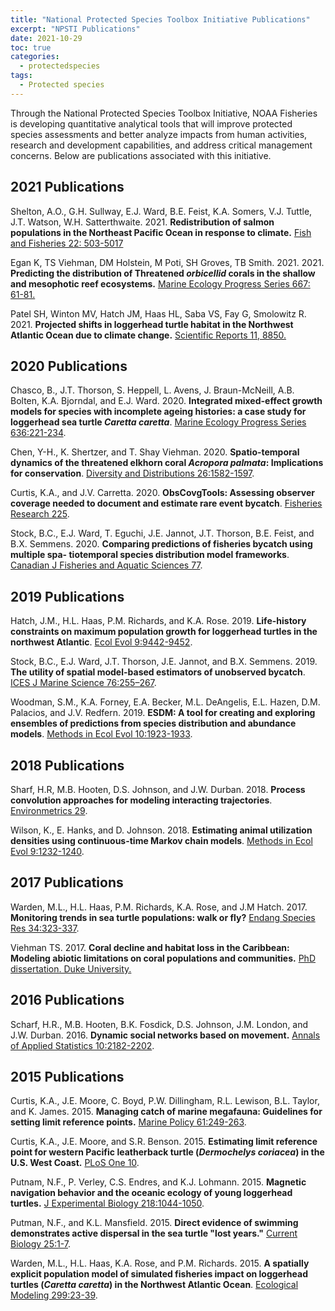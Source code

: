 ```yaml
---
title: "National Protected Species Toolbox Initiative Publications"
excerpt: "NPSTI Publications"
date: 2021-10-29
toc: true
categories:
  - protectedspecies
tags:
  - Protected species
---
```


Through the National Protected Species Toolbox Initiative, NOAA Fisheries is developing quantitative analytical tools that will improve protected species assessments and better analyze impacts from human activities, research and development capabilities, and address critical management concerns. Below are publications associated with this initiative.

## 2021 Publications 

Shelton, A.O., G.H. Sullway, E.J. Ward, B.E. Feist, K.A. Somers, V.J. Tuttle, J.T. Watson, W.H. Satterthwaite. 2021. **Redistribution of salmon populations in the Northeast Pacific Ocean in response to climate.** [Fish and Fisheries 22: 503-5017](https://onlinelibrary.wiley.com/doi/abs/10.1111/faf.12530)

Egan K, TS Viehman, DM Holstein, M Poti, SH Groves, TB Smith. 2021. 2021. **Predicting the distribution of Threatened _orbicellid_ corals in the shallow and mesophotic reef ecosystems.** [Marine Ecology Progress Series 667: 61-81.](https://www.int-res.com/articles/meps_oa/m667p061.pdf)

Patel SH, Winton MV, Hatch JM, Haas HL, Saba VS, Fay G, Smolowitz R. 2021. **Projected shifts in loggerhead turtle habitat in the Northwest Atlantic Ocean due to climate change.** [Scientific Reports 11, 8850.](https://www.nature.com/articles/s41598-021-88290-9)

## 2020 Publications

Chasco, B., J.T. Thorson, S. Heppell, L. Avens, J. Braun-McNeill, A.B. Bolten, K.A. Bjorndal, and E.J. Ward. 2020. **Integrated mixed-effect growth models for species with incomplete ageing histories: a case study for loggerhead sea turtle _Caretta caretta_**. [Marine Ecology Progress Series 636:221-234](https://www.int-res.com/abstracts/meps/v636/p221-234/).

Chen, Y-H., K. Shertzer, and T. Shay Viehman. 2020. **Spatio-temporal dynamics of the threatened elkhorn coral _Acropora palmata_: Implications for conservation**. [Diversity and Distributions 26:1582-1597](https://onlinelibrary.wiley.com/doi/full/10.1111/ddi.13143).

Curtis, K.A., and J.V. Carretta. 2020. **ObsCovgTools:  Assessing observer coverage needed to document and estimate rare event bycatch**. [Fisheries Research 225](https://www.sciencedirect.com/science/article/abs/pii/S0165783620300102).

Stock, B.C., E.J. Ward, T. Eguchi, J.E. Jannot, J.T. Thorson, B.E. Feist, and B.X. Semmens. 2020. **Comparing predictions of fisheries bycatch using multiple spa- tiotemporal species distribution model frameworks**. [Canadian J Fisheries and Aquatic Sciences 77](https://cdnsciencepub.com/doi/10.1139/cjfas-2018-0281).

## 2019 Publications 

Hatch, J.M., H.L. Haas, P.M. Richards, and K.A. Rose. 2019. **Life-history constraints on maximum population growth for loggerhead turtles in the northwest Atlantic**. [Ecol Evol 9:9442-9452](https://onlinelibrary.wiley.com/doi/full/10.1002/ece3.5398).

Stock, B.C., E.J. Ward, J.T. Thorson, J.E. Jannot, and B.X. Semmens. 2019. **The utility of spatial model-based estimators of unobserved bycatch**. [ICES J Marine Science 76:255–267](https://academic.oup.com/icesjms/article/76/1/255/5144592).

Woodman, S.M., K.A. Forney, E.A. Becker, M.L. DeAngelis, E.L. Hazen, D.M. Palacios, and J.V. Redfern. 2019. **ESDM: A tool for creating and exploring ensembles of predictions from species distribution and abundance models**. [Methods in Ecol Evol 10:1923-1933](https://besjournals.onlinelibrary.wiley.com/doi/full/10.1111/2041-210X.13283).

## 2018 Publications 

Sharf, H.R, M.B. Hooten, D.S. Johnson, and J.W. Durban. 2018. **Process convolution approaches for modeling interacting trajectories**. [Environmetrics 29](https://onlinelibrary.wiley.com/doi/10.1002/env.2487).

Wilson, K., E. Hanks, and D. Johnson. 2018. **Estimating animal utilization densities using continuous-time Markov chain models**. [Methods in Ecol Evol 9:1232-1240](https://besjournals.onlinelibrary.wiley.com/doi/full/10.1111/2041-210X.12967).

## 2017 Publications 

Warden, M.L., H.L. Haas, P.M. Richards, K.A. Rose, and J.M Hatch. 2017. **Monitoring trends in sea turtle populations: walk or fly?** [Endang Species Res 34:323-337](https://www.int-res.com/abstracts/esr/v34/p323-337/).

Viehman TS. 2017. **Coral decline and habitat loss in the Caribbean: Modeling abiotic limitations on coral populations and communities.** [PhD dissertation. Duke University.](https://dukespace.lib.duke.edu/dspace/handle/10161/14407)

## 2016 Publications 

Scharf, H.R., M.B. Hooten, B.K. Fosdick, D.S. Johnson, J.M. London, and J.W. Durban. 2016. **Dynamic social networks based on movement.** [Annals of Applied Statistics 10:2182-2202](https://projecteuclid.org/journals/annals-of-applied-statistics/volume-10/issue-4/Dynamic-social-networks-based-on-movement/10.1214/16-AOAS970.full).

## 2015 Publications 

Curtis, K.A., J.E. Moore, C. Boyd, P.W. Dillingham, R.L. Lewison, B.L. Taylor, and K. James. 2015. **Managing catch of marine megafauna: Guidelines for setting limit reference points.** [Marine Policy 61:249-263](https://www.sciencedirect.com/science/article/abs/pii/S0308597X15002031).

Curtis, K.A., J.E. Moore, and S.R. Benson. 2015. **Estimating limit reference point for western Pacific leatherback turtle (_Dermochelys coriacea_) in the U.S. West Coast.** [PLoS One 10](https://journals.plos.org/plosone/article?id=10.1371/journal.pone.0136452).

Putnam, N.F., P. Verley, C.S. Endres, and K.J. Lohmann. 2015. **Magnetic navigation behavior and the oceanic ecology of young loggerhead turtles.** [J Experimental Biology 218:1044-1050](https://journals.biologists.com/jeb/article/218/7/1044/14512/Magnetic-navigation-behavior-and-the-oceanic). 

Putman, N.F., and K.L. Mansfield. 2015. **Direct evidence of swimming demonstrates active dispersal in the sea turtle "lost years."** [Current Biology 25:1-7](https://www.sciencedirect.com/science/article/pii/S0960982215003280).

Warden, M.L., H.L. Haas, K.A. Rose, and P.M. Richards. 2015. **A spatially explicit population model of simulated fisheries impact on loggerhead turtles (_Caretta caretta_) in the Northwest Atlantic Ocean**. [Ecological Modeling 299:23-39](https://www.sciencedirect.com/science/article/pii/S0304380014005985).


